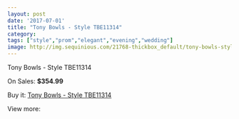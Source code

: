 ```yaml
---
layout: post
date: '2017-07-01'
title: "Tony Bowls - Style TBE11314"
category: 
tags: ["style","prom","elegant","evening","wedding"]
image: http://img.sequinious.com/21768-thickbox_default/tony-bowls-style-tbe11314.jpg
---
```

Tony Bowls - Style TBE11314

On Sales: **$354.99**
<a href="https://www.sequinious.com/9811-tony-bowls-style-tbe11314.html"><amp-img layout="responsive" width="600" height="600" src="//img.sequinious.com/21768-thickbox_default/tony-bowls-style-tbe11314.jpg" alt="Tony Bowls - Style TBE11314 0" /></a>
<a href="https://www.sequinious.com/9811-tony-bowls-style-tbe11314.html"><amp-img layout="responsive" width="600" height="600" src="//img.sequinious.com/21774-thickbox_default/tony-bowls-style-tbe11314.jpg" alt="Tony Bowls - Style TBE11314 1" /></a>
<a href="https://www.sequinious.com/9811-tony-bowls-style-tbe11314.html"><amp-img layout="responsive" width="600" height="600" src="//img.sequinious.com/21773-thickbox_default/tony-bowls-style-tbe11314.jpg" alt="Tony Bowls - Style TBE11314 2" /></a>
<a href="https://www.sequinious.com/9811-tony-bowls-style-tbe11314.html"><amp-img layout="responsive" width="600" height="600" src="//img.sequinious.com/21772-thickbox_default/tony-bowls-style-tbe11314.jpg" alt="Tony Bowls - Style TBE11314 3" /></a>
<a href="https://www.sequinious.com/9811-tony-bowls-style-tbe11314.html"><amp-img layout="responsive" width="600" height="600" src="//img.sequinious.com/21771-thickbox_default/tony-bowls-style-tbe11314.jpg" alt="Tony Bowls - Style TBE11314 4" /></a>
<a href="https://www.sequinious.com/9811-tony-bowls-style-tbe11314.html"><amp-img layout="responsive" width="600" height="600" src="//img.sequinious.com/21770-thickbox_default/tony-bowls-style-tbe11314.jpg" alt="Tony Bowls - Style TBE11314 5" /></a>
<a href="https://www.sequinious.com/9811-tony-bowls-style-tbe11314.html"><amp-img layout="responsive" width="600" height="600" src="//img.sequinious.com/21769-thickbox_default/tony-bowls-style-tbe11314.jpg" alt="Tony Bowls - Style TBE11314 6" /></a>

Buy it: [Tony Bowls - Style TBE11314](https://www.sequinious.com/9811-tony-bowls-style-tbe11314.html "Tony Bowls - Style TBE11314")

View more: [](https://www.sequinious.com/- "")